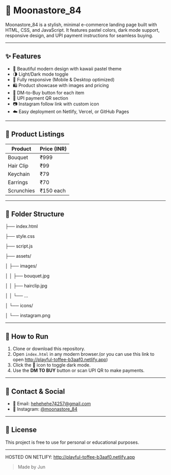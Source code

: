 # 🌙 Moonastore_84

Moonastore_84 is a stylish, minimal e-commerce landing page built with HTML, CSS, and JavaScript. It features pastel colors, dark mode support, responsive design, and UPI payment instructions for seamless buying.

---

## ✨ Features

- 🌸 Beautiful modern design with kawaii pastel theme  
- 🌗 Light/Dark mode toggle  
- 📱 Fully responsive (Mobile & Desktop optimized)  
- 🛍 Product showcase with images and pricing  
- 💬 DM-to-Buy button for each item  
- 🔐 UPI payment QR section  
- 📷 Instagram follow link with custom icon  
- ☁️ Easy deployment on Netlify, Vercel, or GitHub Pages  

---

## 🛒 Product Listings

| Product      | Price (INR) |
|--------------|-------------|
| Bouquet      | ₹999        |
| Hair Clip    | ₹99         |
| Keychain     | ₹79         |
| Earrings     | ₹70         |
| Scrunchies   | ₹150 each   |

---

## 📁 Folder Structure

├── index.html 

├── style.css

├── script.js

├── assets/

│ ├── images/

│ │ ├── bouquet.jpg

│ │ ├── hairclip.jpg

│ │ └── ...

│ └── icons/

│ └── instagram.png


---

## 🚀 How to Run

1. Clone or download this repository.
2. Open `index.html` in any modern browser.(or you can use this link to open http://playful-toffee-b3aaf0.netlify.app)
3. Click the 🌙 icon to toggle dark mode.
4. Use the **DM TO BUY** button or scan UPI QR to make payments.

---

## 🔗 Contact & Social

- 📧 Email: [hehehehe74257@gmail.com](mailto:hehehehe74257@gmail.com)  
- 📸 Instagram: [@moonastore_84](https://instagram.com/moonastore_84)

---

## 📄 License

This project is free to use for personal or educational purposes.

---
HOSTED ON NETLIFY: http://playful-toffee-b3aaf0.netlify.app
> Made by Jun
